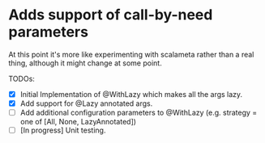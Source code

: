 # Adds support of call-by-need parameters

At this point it's more like experimenting with scalameta rather than a real thing, although it might change at some point.


TODOs:
- [x] Initial Implementation of @WithLazy which makes all the args lazy.
- [x] Add support for @Lazy annotated args.
- [ ] Add additional configuration parameters to @WithLazy (e.g. strategy = one of [All, None, LazyAnnotated])
- [ ] [In progress] Unit testing.

